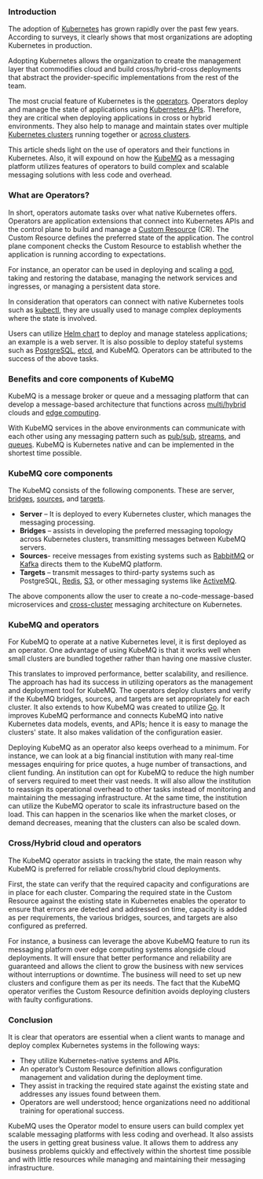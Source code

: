 ﻿### Introduction
The adoption of [Kubernetes](https://kubernetes.io/) has grown rapidly over the past few years. According to surveys, it clearly shows that most organizations are adopting Kubernetes in production.

Adopting Kubernetes allows the organization to create the management layer that commodifies cloud and build cross/hybrid-cross deployments that abstract the provider-specific implementations from the rest of the team.

The most crucial feature of Kubernetes is the [operators](https://kubernetes.io/docs/concepts/extend-kubernetes/operator). Operators deploy and manage the state of applications using [Kubernetes APIs](https://kubernetes.io/docs/concepts/overview/kubernetes-api/). Therefore, they are critical when deploying applications in cross or hybrid environments. They also help to manage and maintain states over multiple [Kubernetes clusters](https://www.vmware.com/topics/glossary/content/kubernetes-cluster) running together or [across clusters](https://cloud.google.com/architecture/heterogeneous-deployment-patterns-with-kubernetes).

This article sheds light on the use of operators and their functions in Kubernetes. Also, it will expound on how the [KubeMQ](https://kubemq.io/) as a messaging platform utilizes features of operators to build complex and scalable messaging solutions with less code and overhead.

### What are Operators?
In short, operators automate tasks over what native Kubernetes offers. Operators are application extensions that connect into Kubernetes APIs and the control plane to build and manage a [Custom Resource](https://kubernetes.io/docs/concepts/extend-kubernetes/api-extension/custom-resources/) (CR). The Custom Resource defines the preferred state of the application. The control plane component checks the Custom Resource to establish whether the application is running according to expectations.

For instance, an operator can be used in deploying and scaling a [pod](https://kubernetes.io/docs/concepts/workloads/pods/), taking and restoring the database, managing the network services and ingresses, or managing a persistent data store.

In consideration that operators can connect with native Kubernetes tools such as [kubectl](https://kubernetes.io/docs/tasks/tools/), they are usually used to manage complex deployments where the state is involved.

Users can utilize [Helm chart](https://helm.sh/) to deploy and manage stateless applications; an example is a web server. It is also possible to deploy stateful systems such as [PostgreSQL](https://www.postgresql.org/), [etcd](https://kubernetes.io/docs/tasks/administer-cluster/configure-upgrade-etcd/), and KubeMQ. Operators can be attributed to the success of the above tasks.

### Benefits and core components of KubeMQ
KubeMQ is a message broker or queue and a messaging platform that can develop a message-based architecture that functions across [multi/hybrid](https://www.cloudflare.com/learning/cloud/multicloud-vs-hybrid-cloud/) clouds and [edge computing](https://www.networkworld.com/article/3224893/what-is-edge-computing-and-how-it-s-changing-the-network.html).

With KubeMQ services in the above environments can communicate with each other using any messaging pattern such as [pub/sub](https://cloud.google.com/pubsub/docs/overview), [streams](https://docs.cloudera.com/csp/2.0.1/howto-smm.html), and [queues](https://aws.amazon.com/message-queue/). KubeMQ is Kubernetes native and can be implemented in the shortest time possible.

### KubeMQ core components
The KubeMQ consists of the following components. These are server, [bridges](https://docs.kubemq.io/learn/kubemq-connectors/kubemq-bridges), [sources](https://docs.kubemq.io/learn/kubemq-connectors/kubemq-sources), and [targets](https://docs.kubemq.io/learn/kubemq-connectors/kubemq-targets).

- **Server** – It is deployed to every Kubernetes cluster, which manages the messaging processing.
- **Bridges** – assists in developing the preferred messaging topology across Kubernetes clusters, transmitting messages between KubeMQ servers.
- **Sources**- receive messages from existing systems such as [RabbitMQ](https://www.rabbitmq.com/) or [Kafka](https://kafka.apache.org/) directs them to the KubeMQ platform.
- **Targets** – transmit messages to third-party systems such as PostgreSQL, [Redis](https://redis.io/), [S3](https://aws.amazon.com/s3/), or other messaging systems like [ActiveMQ](https://activemq.apache.org/).

The above components allow the user to create a no-code-message-based microservices and [cross-cluster](https://www.improbable.io/blog/introducing-kedge-a-fresh-approach-to-cross-cluster-communication) messaging architecture on Kubernetes.

### KubeMQ and operators
For KubeMQ to operate at a native Kubernetes level, it is first deployed as an operator. One advantage of using KubeMQ is that it works well when small clusters are bundled together rather than having one massive cluster.

This translates to improved performance, better scalability, and resilience. The approach has had its success in utilizing operators as the management and deployment tool for KubeMQ. The operators deploy clusters and verify if the KubeMQ bridges, sources, and targets are set appropriately for each cluster. It also extends to how KubeMQ was created to utilize [Go](https://github.com/kubemq-io/kubemq-go/blob/master/README.md). It improves KubeMQ performance and connects KubeMQ into native Kubernetes data models, events, and APIs; hence it is easy to manage the clusters' state. It also makes validation of the configuration easier.

Deploying KubeMQ as an operator also keeps overhead to a minimum. For instance, we can look at a big financial institution with many real-time messages enquiring for price quotes, a huge number of transactions, and client funding. An institution can opt for KubeMQ to reduce the high number of servers required to meet their vast needs. It will also allow the institution to reassign its operational overhead to other tasks instead of monitoring and maintaining the messaging infrastructure. At the same time, the institution can utilize the KubeMQ operator to scale its infrastructure based on the load. This can happen in the scenarios like when the market closes, or demand decreases, meaning that the clusters can also be scaled down.

### Cross/Hybrid cloud and operators
The KubeMQ operator assists in tracking the state, the main reason why KubeMQ is preferred for reliable cross/hybrid cloud deployments.

First, the state can verify that the required capacity and configurations are in place for each cluster. Comparing the required state in the Custom Resource against the existing state in Kubernetes enables the operator to ensure that errors are detected and addressed on time, capacity is added as per requirements, the various bridges, sources, and targets are also configured as preferred.

For instance, a business can leverage the above KubeMQ feature to run its messaging platform over edge computing systems alongside cloud deployments. It will ensure that better performance and reliability are guaranteed and allows the client to grow the business with new services without interruptions or downtime. The business will need to set up new clusters and configure them as per its needs. The fact that the KubeMQ operator verifies the Custom Resource definition avoids deploying clusters with faulty configurations.

### Conclusion
It is clear that operators are essential when a client wants to manage and deploy complex Kubernetes systems in the following ways:

- They utilize Kubernetes-native systems and APIs.
- An operator’s Custom Resource definition allows configuration management and validation during the deployment time.
- They assist in tracking the required state against the existing state and addresses any issues found between them.
- Operators are well understood; hence organizations need no additional training for operational success.

KubeMQ uses the Operator model to ensure users can build complex yet scalable messaging platforms with less coding and overhead. It also assists the users in getting great business value. It allows them to address any business problems quickly and effectively within the shortest time possible and with little resources while managing and maintaining their messaging infrastructure.

